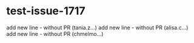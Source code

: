 # test-issue-1717
add new line - without PR (tania.z...)
add new line - without PR (alisa.c...)
add new line - without PR (chmelmo...)
